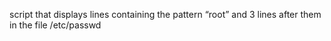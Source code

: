 script that displays lines containing the pattern “root” and 3 lines after them in the file /etc/passwd
